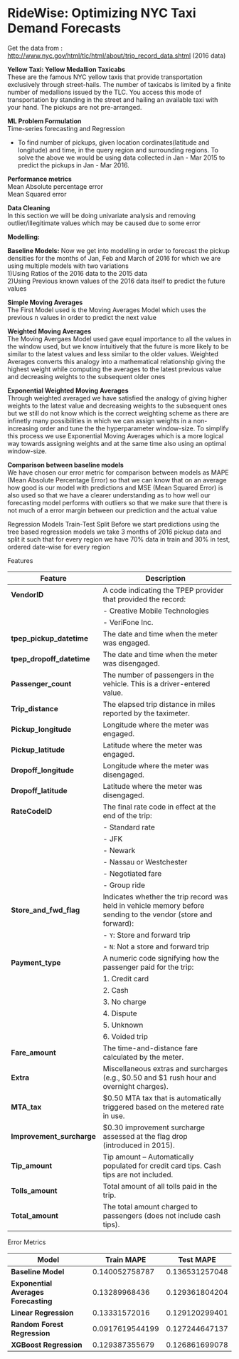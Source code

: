 # RideWise: Optimizing NYC Taxi Demand Forecasts

Get the data from : http://www.nyc.gov/html/tlc/html/about/trip_record_data.shtml (2016 data) 

<b>Yellow Taxi: Yellow Medallion Taxicabs</b><br>
These are the famous NYC yellow taxis that provide transportation exclusively through street-hails. The number of taxicabs is limited by a finite number of medallions issued by the TLC. You access this mode of transportation by standing in the street and hailing an available taxi with your hand. The pickups are not pre-arranged.

<b>ML Problem Formulation</b><br>
Time-series forecasting and Regression


- To find number of pickups, given location cordinates(latitude and longitude) and time, in the query region and surrounding regions.
To solve the above we would be using data collected in Jan - Mar 2015 to predict the pickups in Jan - Mar 2016.


<b>Performance metrics</b><br>
Mean Absolute percentage error<br>
Mean Squared error

<b>Data Cleaning</b><br>
In this section we will be doing univariate analysis and removing outlier/illegitimate values which may be caused due to some error


<b>Modelling: <br>

Baseline Models:</b>
Now we get into modelling in order to forecast the pickup densities for the months of Jan, Feb and March of 2016 for which we are using multiple models with two variations<br>
1)Using Ratios of the 2016 data to the 2015 data<br>
2)Using Previous known values of the 2016 data itself to predict the future values<br>

<b>Simple Moving Averages</b><br>
The First Model used is the Moving Averages Model which uses the previous n values in order to predict the next value

<b>Weighted Moving Averages</b><br>
The Moving Avergaes Model used gave equal importance to all the values in the window used, but we know intuitively that the future is more likely to be similar to the latest values and less similar to the older values. Weighted Averages converts this analogy into a mathematical relationship giving the highest weight while computing the averages to the latest previous value and decreasing weights to the subsequent older ones

<b>Exponential Weighted Moving Averages</b><br>
Through weighted averaged we have satisfied the analogy of giving higher weights to the latest value and decreasing weights to the subsequent ones but we still do not know which is the correct weighting scheme as there are infinetly many possibilities in which we can assign weights in a non-increasing order and tune the the hyperparameter window-size. To simplify this process we use Exponential Moving Averages which is a more logical way towards assigning weights and at the same time also using an optimal window-size.

<b>Comparison between baseline models</b><br>
We have chosen our error metric for comparison between models as MAPE (Mean Absolute Percentage Error) so that we can know that on an average how good is our model with predictions and MSE (Mean Squared Error) is also used so that we have a clearer understanding as to how well our forecasting model performs with outliers so that we make sure that there is not much of a error margin between our prediction and the actual value


Regression Models
Train-Test Split
Before we start predictions using the tree based regression models we take 3 months of 2016 pickup data and split it such that for every region we have 70% data in train and 30% in test, ordered date-wise for every region



Features 

| Feature                | Description                                                                                                   |
|------------------------|---------------------------------------------------------------------------------------------------------------|
| **VendorID**           | A code indicating the TPEP provider that provided the record:                                                |
|                        | - Creative Mobile Technologies                                                                               |
|                        | - VeriFone Inc.                                                                                              |
| **tpep_pickup_datetime** | The date and time when the meter was engaged.                                                               |
| **tpep_dropoff_datetime** | The date and time when the meter was disengaged.                                                           |
| **Passenger_count**    | The number of passengers in the vehicle. This is a driver-entered value.                                     |
| **Trip_distance**      | The elapsed trip distance in miles reported by the taximeter.                                                |
| **Pickup_longitude**   | Longitude where the meter was engaged.                                                                       |
| **Pickup_latitude**    | Latitude where the meter was engaged.                                                                        |
| **Dropoff_longitude**  | Longitude where the meter was disengaged.                                                                     |
| **Dropoff_latitude**   | Latitude where the meter was disengaged.                                                                      |
| **RateCodeID**         | The final rate code in effect at the end of the trip:                                                        |
|                        | - Standard rate                                                                                              |
|                        | - JFK                                                                                                        |
|                        | - Newark                                                                                                     |
|                        | - Nassau or Westchester                                                                                      |
|                        | - Negotiated fare                                                                                           |
|                        | - Group ride                                                                                                |
| **Store_and_fwd_flag** | Indicates whether the trip record was held in vehicle memory before sending to the vendor (store and forward): |
|                        | - `Y`: Store and forward trip                                                                                |
|                        | - `N`: Not a store and forward trip                                                                          |
| **Payment_type**       | A numeric code signifying how the passenger paid for the trip:                                               |
|                        | 1. Credit card                                                                                               |
|                        | 2. Cash                                                                                                      |
|                        | 3. No charge                                                                                                |
|                        | 4. Dispute                                                                                                   |
|                        | 5. Unknown                                                                                                   |
|                        | 6. Voided trip                                                                                               |
| **Fare_amount**        | The time-and-distance fare calculated by the meter.                                                          |
| **Extra**              | Miscellaneous extras and surcharges (e.g., $0.50 and $1 rush hour and overnight charges).                    |
| **MTA_tax**            | $0.50 MTA tax that is automatically triggered based on the metered rate in use.                              |
| **Improvement_surcharge** | $0.30 improvement surcharge assessed at the flag drop (introduced in 2015).                                |
| **Tip_amount**         | Tip amount – Automatically populated for credit card tips. Cash tips are not included.                        |
| **Tolls_amount**       | Total amount of all tolls paid in the trip.                                                                   |
| **Total_amount**       | The total amount charged to passengers (does not include cash tips).                                          |





Error Metrics 

| Model                            | Train MAPE         | Test MAPE         |
|----------------------------------|--------------------|-------------------|
| **Baseline Model**               | 0.140052758787     | 0.136531257048    |
| **Exponential Averages Forecasting** | 0.13289968436      | 0.129361804204    |
| **Linear Regression**            | 0.13331572016      | 0.129120299401    |
| **Random Forest Regression**     | 0.0917619544199    | 0.127244647137    |
| **XGBoost Regression**           | 0.129387355679     | 0.126861699078    |





